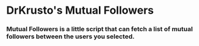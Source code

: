 # DrKrusto's Mutual Followers #

### Mutual Followers is a little script that can fetch a list of mutual followers between the users you selected. ###



